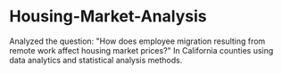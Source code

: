 # Housing-Market-Analysis
Analyzed the question: "How does employee migration resulting from remote work affect housing market prices?" In California counties using data analytics and statistical analysis methods. 
